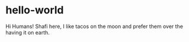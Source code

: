 # hello-world
Hi Humans!
Shafi here, I like tacos on the moon and prefer them over the having it on earth.

